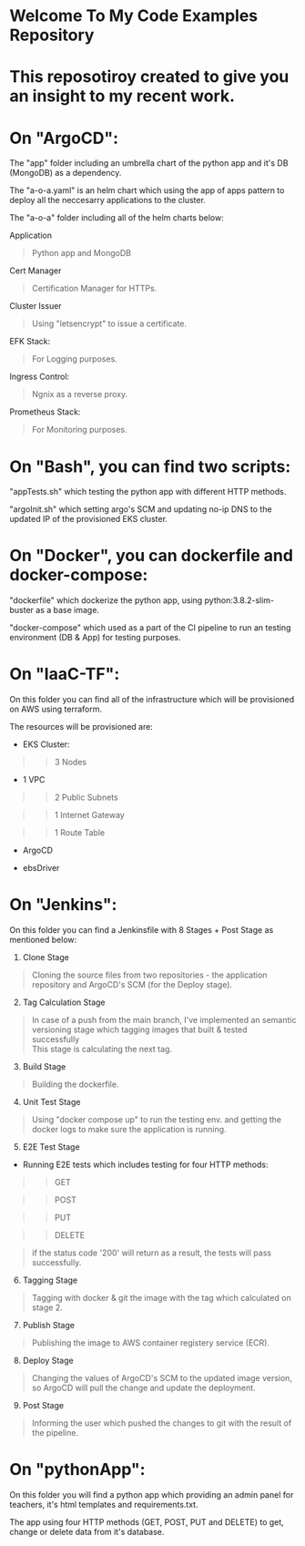 # Welcome To My Code Examples Repository

  

# This reposotiroy created to give you an insight to my recent work.

  

# On "ArgoCD":

The "app" folder including an umbrella chart of the python app and it's DB (MongoDB) as a dependency.<br  />

The "a-o-a.yaml" is an helm chart which using the app of apps pattern to deploy all the neccesarry applications to the cluster.<br  />

The "a-o-a" folder including all of the helm charts below:<br  />

Application <br  />

>Python app and MongoDB<br  />

Cert Manager<br  />

>Certification Manager for HTTPs.<br  />

Cluster Issuer<br  />

>Using "letsencrypt" to issue a certificate.<br  />

EFK Stack:<br  />

>For Logging purposes.<br  />

Ingress Control:<br  />

> Ngnix as a reverse proxy.<br  />

Prometheus Stack:<br  />

> For Monitoring purposes.

  

# On "Bash", you can find two scripts:

"appTests.sh" which testing the python app with different HTTP methods. <br  />

"argoInit.sh" which setting argo's SCM and updating no-ip DNS to the updated IP of the provisioned EKS cluster.

  

# On "Docker", you can dockerfile and docker-compose:

"dockerfile" which dockerize the python app, using python:3.8.2-slim-buster as a base image.<br  />

"docker-compose" which used as a part of the CI pipeline to run an testing environment (DB & App) for testing purposes.

  

# On "IaaC-TF":

On this folder you can find all of the infrastructure which will be provisioned on AWS using terraform.<br  />

The resources will be provisioned are:<br  />

* EKS Cluster:<br  />

 >>3 Nodes<br  />

* 1 VPC<br  />

>>2 Public Subnets<br  />

>>1 Internet Gateway<br  />

>>1 Route Table<br  />

* ArgoCD<br  />

* ebsDriver

  

# On "Jenkins":

On this folder you can find a Jenkinsfile with 8 Stages + Post Stage as mentioned below:<br  />

1. Clone Stage<br  />

>Cloning the source files from two repositories - the application repository and ArgoCD's SCM (for the Deploy stage).

2. Tag Calculation Stage<br  />

>In case of a push from the main branch, I've implemented an semantic versioning stage which tagging images that built & tested successfully <br  />
>This stage is calculating the next tag.

3. Build Stage<br  />

>Building the dockerfile.

4. Unit Test Stage<br  />

>Using "docker compose up" to run the testing env. and getting the docker logs to make sure the application is running.

5. E2E Test Stage<br  />

* Running E2E tests which includes testing for four HTTP methods:<br  />

> >GET<br  />

>> POST<br  />

>> PUT<br  />

> >DELETE<br  />

>if the status code '200' will return as a result, the tests will pass successfully.

6. Tagging Stage<br  />

> Tagging with docker & git the image with the tag which calculated on stage 2.

7. Publish Stage<br  />

>Publishing the image to AWS container registery service (ECR).

8. Deploy Stage<br  />

>Changing the values of ArgoCD's SCM to the updated image version, so ArgoCD will pull the change and update the deployment.

9. Post Stage<br  />

>Informing the user which pushed the changes to git with the result of the pipeline.

  

# On "pythonApp":

On this folder you will find a python app which providing an admin panel for teachers, it's html templates and requirements.txt.<br  />

The app using four HTTP methods (GET, POST, PUT and DELETE) to get, change or delete data from it's database.<br  />
